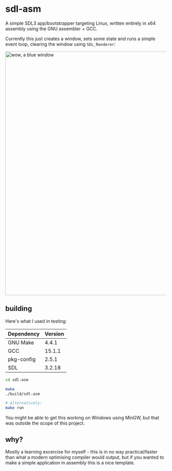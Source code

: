 # sdl-asm
A simple SDL3 app/bootstrapper targeting Linux, written entirely in x64 assembly using the GNU assembler + GCC.

Currently this just creates a window, sets some state and runs a simple event loop, clearing the window using `SDL_Renderer`:

<img width="1285" height="758" alt="wow, a blue window" src="https://github.com/user-attachments/assets/8f08d0b8-a02c-452a-92f9-42d2c9f43bce" />

## building
Here's what I used in testing:

| Dependency | Version |
| ---------- | ------- |
| GNU Make   | 4.4.1   |
| GCC        | 15.1.1  |
| pkg-config | 2.5.1   |
| SDL        | 3.2.18  |

```bash
cd sdl-asm

make
./build/sdl-asm

# Alternatively:
make run
```

You might be able to get this working on Windows using MinGW, but that was outside the scope of this project.

## why?
Mostly a learning excercise for myself - this is in no way practical/faster than what a modern optimising compiler would output, 
but if you wanted to make a simple application in assembly this is a nice template.

